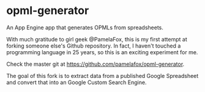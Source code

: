 opml-generator
==============

An App Engine app that generates OPMLs from spreadsheets.

With much gratitude to girl geek @PamelaFox, this is my first attempt at forking someone else's Github repository. In fact, I haven't touched a programming language in 25 years, so this is an exciting experiment for me.

Check the master git at https://github.com/pamelafox/opml-generator.

The goal of this fork is to extract data from a published Google Spreadsheet and convert that into an Google Custom Search Engine.

